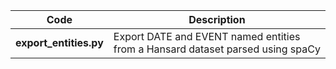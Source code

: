 | Code | Description |
| --- | --- |
| **export_entities.py** | Export DATE and EVENT named entities from a Hansard dataset parsed using spaCy |
